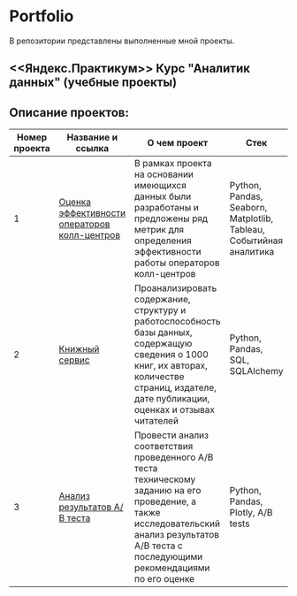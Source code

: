 # Portfolio

В репозитории представлены выполненные мной проекты.


## <<Яндекс.Практикум>> Курс "Аналитик данных" (учебные проекты)
## Описание проектов:
| Номер проекта | Название и ссылка | О чем проект                                                     | Стек                |
|---------------|-------------------|------------------------------------------------------------------|---------------------|
|1              |[Оценка эффективности операторов колл-центров](ссылка)|В рамках проекта на основании имеющихся данных были разработаны и предложены ряд метрик для определения эффективности работы операторов колл-центров|Python, Pandas, Seaborn, Matplotlib, Tableau, Событийная аналитика|
|2              |[Книжный сервис](ссылка)|Проанализировать содержание, структуру и работоспособность базы данных, содержащую сведения о 1000 книг, их авторах, количестве страниц, издателе, дате публикации, оценках и отзывах читателей|Python, Pandas, SQL, SQLAlchemy|
|3              |[Анализ результатов А/В теста](ссылка)| Провести анализ соответствия проведенного A/B теста техническому заданию на его проведение, а также исследовательский анализ результатов A/B теста с последующими рекомендациями по его оценке| Python, Pandas, Plotly, A/B tests|
